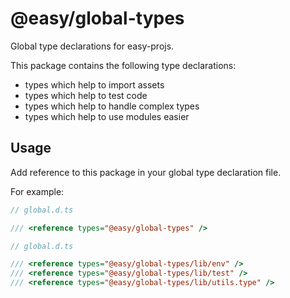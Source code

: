 # @easy/global-types

Global type declarations for easy-projs.

This package contains the following type declarations:
- types which help to import assets
- types which help to test code
- types which help to handle complex types
- types which help to use modules easier

## Usage

Add reference to this package in your global type declaration file.

For example:

```ts
// global.d.ts

/// <reference types="@easy/global-types" />
```

```ts
// global.d.ts

/// <reference types="@easy/global-types/lib/env" />
/// <reference types="@easy/global-types/lib/test" />
/// <reference types="@easy/global-types/lib/utils.type" />
```
